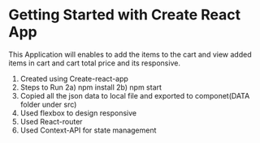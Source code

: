 # Getting Started with Create React App

This Application will enables to add the items to the cart and view added items in cart and cart total price and its responsive.

1. Created using Create-react-app
2. Steps to Run
   2a) npm install
   2b) npm start
3. Copied all the json data to local file and exported to componet(DATA folder under src)
4. Used flexbox to design responsive
5. Used React-router
6. Used Context-API for state management
